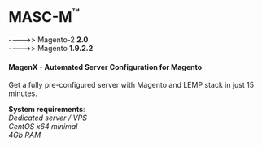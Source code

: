 

MASC-M<sup>™</sup>
======
---->> Magento-2 **2.0**<br/>
---->> Magento **1.9.2.2**

#### MagenX - Automated Server Configuration for Magento
Get a fully pre-configured server with Magento and LEMP stack in just 15 minutes.

**System requirements**:<br/>
*Dedicated server / VPS*<br/>
*CentOS x64 minimal*<br/>
*4Gb RAM*<br/>
